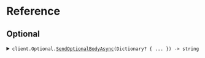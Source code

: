# Reference
## Optional
<details><summary><code>client.Optional.<a href="Optional">SendOptionalBodyAsync</a>(Dictionary<string, object?>? { ... }) -> string</code></summary>
<dl>
<dd>

#### 🔌 Usage

<dl>
<dd>

<dl>
<dd>

```csharp
await client.Optional.SendOptionalBodyAsync(
    new Dictionary<string, object>()
    {
        {
            "string",
            new Dictionary<object, object?>() { { "key", "value" } }
        },
    }
);

```
</dd>
</dl>
</dd>
</dl>

#### ⚙️ Parameters

<dl>
<dd>

<dl>
<dd>

**request:** `Dictionary<string, object?>?` 
    
</dd>
</dl>
</dd>
</dl>


</dd>
</dl>
</details>
